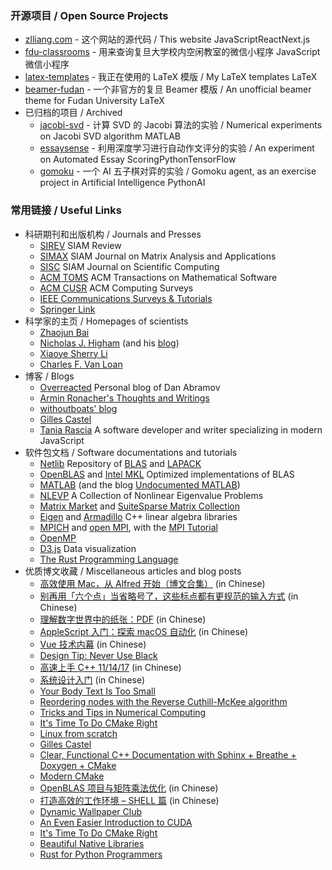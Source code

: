 ### 开源项目 / Open Source Projects

- [zlliang.com](https://github.com/zlliang/zlliang.com) - 这个网站的源代码 / This website <tag>JavaScript</tag><tag>React</tag><tag>Next.js</tag>
- [fdu-classrooms](https://github.com/zlliang/fdu-classrooms) - 用来查询复旦大学校内空闲教室的微信小程序 <tag>JavaScript</tag><tag>微信小程序</tag>
- [latex-templates](https://github.com/zlliang/latex-templates) - 我正在使用的 LaTeX 模版 / My LaTeX templates <tag>LaTeX</tag>
- [beamer-fudan](https://github.com/zlliang/beamer-fudan) - 一个非官方的复旦 Beamer 模版 / An unofficial beamer theme for Fudan University <tag>LaTeX</tag>
- 已归档的项目 / Archived 
  - [jacobi-svd](https://github.com/zlliang/jacobi-svd) - 计算 SVD 的 Jacobi 算法的实验 / Numerical experiments on Jacobi SVD algorithm <tag>MATLAB</tag>
  - [essaysense](https://github.com/zlliang/essaysense) - 利用深度学习进行自动作文评分的实验 / An experiment on Automated Essay Scoring<tag>Python</tag><tag>TensorFlow</tag>
  - [gomoku](https://github.com/zlliang/gomoku) - 一个 AI 五子棋对弈的实验 / Gomoku agent, as an exercise project in Artificial Intelligence <tag>Python</tag><tag>AI</tag>


### 常用链接 / Useful Links

- 科研期刊和出版机构 / Journals and Presses
  - [SIREV](https://epubs.siam.org/loi/siread) <span class='desc'>SIAM Review</span>
  - [SIMAX](https://epubs.siam.org/journal/sjmael) <span class='desc'>SIAM Journal on Matrix Analysis and Applications</span>
  - [SISC](https://epubs.siam.org/journal/sjoce3) <span class='desc'>SIAM Journal on Scientific Computing</span>
  - [ACM TOMS](https://toms.acm.org/) <span class='desc'>ACM Transactions on Mathematical Software</span>
  - [ACM CUSR](https://csur.acm.org/) <span class='desc'>ACM Computing Surveys</span>
  - [IEEE Communications Surveys & Tutorials](https://ieeexplore.ieee.org/xpl/RecentIssue.jsp?punumber=9739)
  - [Springer Link](https://link.springer.com/)
- 科学家的主页 / Homepages of scientists
  - [Zhaojun Bai](https://web.cs.ucdavis.edu/~bai/)
  - [Nicholas J. Higham](http://www.maths.manchester.ac.uk/~higham/) (and his [blog](https://nickhigham.wordpress.com/))
  - [Xiaoye Sherry Li](https://crd-legacy.lbl.gov/~xiaoye/)
  - [Charles F. Van Loan](http://www.cs.cornell.edu/cv/)
- 博客 / Blogs
  - [Overreacted](https://overreacted.io/) <span class='desc'>Personal blog of Dan Abramov</span>
  - [Armin Ronacher's Thoughts and Writings](http://lucumr.pocoo.org)
  - [withoutboats' blog](https://boats.gitlab.io/blog/)
  - [Gilles Castel](https://castel.dev/)
  - [Tania Rascia](https://www.taniarascia.com/) <span class='desc'>A software developer and writer specializing in modern JavaScript</span>
- 软件包文档 / Software documentations and tutorials
  - [Netlib](https://netlib.org/) <span class='desc'>Repository of [BLAS](https://netlib.org/blas) and [LAPACK](https://netlib.org/lapack)</span>
  - [OpenBLAS](http://www.openblas.net/) and [Intel MKL](https://software.intel.com/mkl) <span class='desc'>Optimized implementations of BLAS</span>
  - [MATLAB](https://mathworks.com/help/) (and the blog [Undocumented MATLAB](https://undocumentedmatlab.com/))
  - [NLEVP](http://www.maths.manchester.ac.uk/our-research/research-groups/numerical-analysis-and-scientific-computing/numerical-analysis/software/nlevp/) <span class='desc'>A Collection of Nonlinear Eigenvalue Problems</span>
  - [Matrix Market](https://math.nist.gov/MatrixMarket/) and [SuiteSparse Matrix Collection](https://sparse.tamu.edu/)
  - [Eigen](https://eigen.tuxfamily.org/) and [Armadillo](http://arma.sourceforge.net/) <span class='desc'>C++ linear algebra libraries</span>
  - [MPICH](https://www.mpich.org) and [open MPI](https://www.open-mpi.org), with the [MPI Tutorial](http://mpitutorial.com/)
  - [OpenMP](https://www.openmp.org)
  - [D3.js](https://d3js.org) <span class='desc'>Data visualization</span>
  - [The Rust Programming Language](https://doc.rust-lang.org/book/)
- 优质博文收藏 / Miscellaneous articles and blog posts
  - [高效使用 Mac，从 Alfred 开始（博文合集）](https://sspai.com/topic/237) <span class='desc'>(in Chinese)</span>
  - [别再用「六个点」当省略号了，这些标点都有更规范的输入方式](https://sspai.com/post/45516) <span class='desc'>(in Chinese)</span>
  - [理解数字世界中的纸张：PDF](https://sspai.com/post/47092) <span class='desc'>(in Chinese)</span>
  - [AppleScript 入门：探索 macOS 自动化](https://sspai.com/post/46912) <span class='desc'>(in Chinese)</span>
  - [Vue 技术内幕](http://hcysun.me/vue-design/) <span class='desc'>(in Chinese)</span>
  - [Design Tip: Never Use Black](https://ianstormtaylor.com/design-tip-never-use-black/)
  - [高速上手 C++ 11/14/17](https://changkun.de/modern-cpp/) <span class='desc'>(in Chinese)</span>
  - [系统设计入门](https://github.com/donnemartin/system-design-primer/blob/master/README-zh-Hans.md) <span class='desc'>(in Chinese)</span>
  - [Your Body Text Is Too Small](https://blog.marvelapp.com/body-text-small/)
  - [Reordering nodes with the Reverse Cuthill-McKee algorithm](http://www.juliafem.org/examples/2017-08-29-reordering-nodes-with-the-RCM-algorithm)
  - [Tricks and Tips in Numerical Computing](https://nickhigham.wordpress.com/2018/08/21/tricks-and-tips-in-numerical-computing/)
  - [It's Time To Do CMake Right](https://pabloariasal.github.io/2018/02/19/its-time-to-do-cmake-right/)
  - [Linux from scratch](http://www.linuxfromscratch.org)
  - [Gilles Castel](https://castel.dev)
  - [Clear, Functional C++ Documentation with Sphinx + Breathe + Doxygen + CMake](https://devblogs.microsoft.com/cppblog/clear-functional-c-documentation-with-sphinx-breathe-doxygen-cmake/)
  - [Modern CMake](https://cliutils.gitlab.io/modern-cmake/)
  - [OpenBLAS 项目与矩阵乘法优化](https://www.leiphone.com/news/201704/Puevv3ZWxn0heoEv.html) <span class='desc'>(in Chinese)</span>
  - [打造高效的工作环境 – SHELL 篇](https://coolshell.cn/articles/19219.html) <span class='desc'>(in Chinese)</span>
  - [Dynamic Wallpaper Club](https://dynamicwallpaper.club)
  - [An Even Easier Introduction to CUDA](https://devblogs.nvidia.com/even-easier-introduction-cuda/)
  - [It's Time To Do CMake Right](https://pabloariasal.github.io/2018/02/19/its-time-to-do-cmake-right/)
  - [Beautiful Native Libraries](http://lucumr.pocoo.org/2013/8/18/beautiful-native-libraries/)
  - [Rust for Python Programmers](http://lucumr.pocoo.org/2015/5/27/rust-for-pythonistas/)
